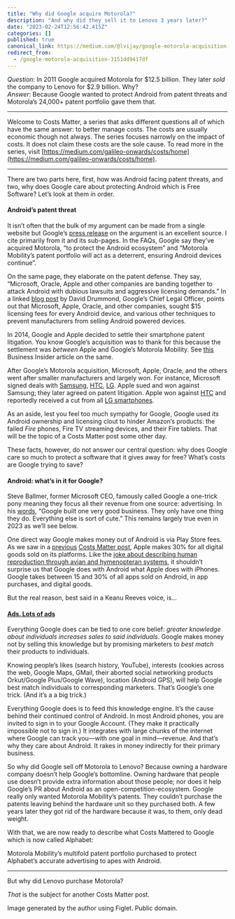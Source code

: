 ```yaml
---
title: "Why did Google acquire Motorola?"
description: "And why did they sell it to Lenovo 3 years later?"
date: "2023-02-24T12:56:42.415Z"
categories: []
published: true
canonical_link: https://medium.com/@lvijay/google-motorola-acquisition-3151dd9417df
redirect_from:
  - /google-motorola-acquisition-3151dd9417df
---
```


_Question_: In 2011 Google acquired Motorola for $12.5 billion. They later _sold_ the company to Lenovo for $2.9 billion. Why?  
_Answer_: Because Google wanted to protect Android from patent threats and Motorola’s 24,000+ patent portfolio gave them that.

---

Welcome to Costs Matter, a series that asks different questions all of which have the same answer: to better manage costs. The costs are usually economic though not always. The series focuses narrowly on the impact of costs. It does not claim these costs are the sole cause. To read more in the series, visit [https://medium.com/galileo-onwards/costs/home](https://medium.com/galileo-onwards/costs/home).

---

There are two parts here, first, how was Android facing patent threats, and two, why does Google care about protecting Android which is Free Software? Let’s look at them in order.

#### Android’s patent threat

It isn’t often that the bulk of my argument can be made from a single website but Google’s [press release](https://www.google.com/press/motorola/) on the argument is an excellent source. I cite primarily from it and its sub-pages. In the FAQs, Google say they’ve acquired Motorola, “to protect the Android ecosystem” and “Motorola Mobility’s patent portfolio will act as a deterrent, ensuring Android devices continue”.

On the same page, they elaborate on the patent defense. They say, “Microsoft, Oracle, Apple and other companies are banding together to attack Android with dubious lawsuits and aggressive licensing demands.” In a linked [blog post](https://googleblog.blogspot.com/2011/08/when-patents-attack-android.html) by David Drummond, Google’s Chief Legal Officer, points out that Microsoft, Apple, Oracle, and other companies, sought $15 licensing fees for every Android device, and various other techniques to prevent manufacturers from selling Android powered devices.

In 2014, Google and Apple decided to settle their smartphone patent litigation. You know Google’s acquisition was to thank for this because the settlement was _between_ Apple and Google’s Motorola Mobility. See [this](https://www.reuters.com/article/us-apple-google-settlement-idUSBREA4F0S020140517) Business Insider article on the same.

After Google’s Motorola acquisition, Microsoft, Apple, Oracle, and the others went after smaller manufacturers and largely won. For instance, Microsoft signed deals with [Samsung](https://www.theverge.com/2014/10/4/6906789/microsoft-samsung-android-1-billion-royalties), [HTC](https://news.microsoft.com/2010/04/27/microsoft-announces-patent-agreement-with-htc/), [LG](https://news.microsoft.com/2012/01/12/microsoft-and-lg-sign-patent-agreement-covering-android-and-chrome-os-based-devices/). Apple sued and won against Samsung; they later agreed on patent litigation. Apple won against [HTC](https://techcrunch.com/2012/11/11/with-htc-patent-deal-apple-is-going-for-androids-jugular/) and reportedly received a cut from all [LG smartphones](https://www.patentlyapple.com/2022/08/apple-has-reportedly-paid-lg-electronics-a-one-time-800-million-payment-related-to-patent-licensing.html).

As an aside, lest you feel too much sympathy for Google, Google used _its_ Android ownership and licensing clout to hinder Amazon’s products: the failed _Fire_ phones, Fire TV streaming devices, and their Fire tablets. That will be the topic of a Costs Matter post some other day.

These facts, however, do not answer our central question: why does Google care so much to protect a software that it gives away for free? What’s costs are Google trying to save?

#### Android: what’s in it for Google?

Steve Ballmer, former Microsoft CEO, famously called Google a one-trick pony meaning they focus all their revenue from one source: advertising. In his [words](https://economictimes.indiatimes.com/world-update/microsoft-ceo-terms-googles-growth-insane/articleshow/1775375.cms), “Google built one very good business. They only have one thing they do. Everything else is sort of cute.” This remains largely true even in 2023 as we’ll see below.

One direct way Google makes money out of Android is via Play Store fees.  
As we saw in a [previous](https://medium.com/galileo-onwards/apple-ads-f5b4435b0cfa) [Costs Matter post](https://medium.com/galileo-onwards/costs/home), Apple makes 30% for all digital goods sold on its platforms. Like the [joke about describing human reproduction through avian and hymenopteran systems](https://medium.com/galileo-onwards/dna-programming-f9ce6193431d), it shouldn’t surprise us that Google does with Android what Apple does with iPhones. Google takes between 15 and 30% of all apps sold on Android, in app purchases, and digital goods.

But the real reason, best said in a Keanu Reeves voice, is…

#### [Ads. Lots of ads](https://www.youtube.com/watch?v=vBe0CnrqcwU)

Everything Google does can be tied to one core belief: _greater knowledge about individuals increases sales to said individuals_. Google makes money not by selling this knowledge but by promising marketers to _best match_ their products to individuals.

Knowing people’s likes (search history, YouTube), interests (cookies across the web, Google Maps, GMail, their aborted social networking products Orkut/Google Plus/Google Wave), location (Android GPS), will help Google best match individuals to corresponding marketers. That’s Google’s one trick. (And it’s a a big trick.)

Everything Google does is to feed this knowledge engine. It’s the cause behind their continued control of Android. In most Android phones, you are invited to sign in to your Google Account. (They make it practically impossible not to sign in.) It integrates with large chunks of the internet where Google can track you—with one goal in mind—revenue. And that’s why they care about Android. It rakes in money indirectly for their primary business.

So why did Google sell off Motorola to Lenovo? Because owning a hardware company doesn’t help Google’s bottomline. Owning hardware that people use doesn’t provide extra information about those people; nor does it help Google’s PR about Android as an open-competition-ecosystem. Google really only wanted Motorola Mobility’s patents. They couldn’t purchase the patents leaving behind the hardware unit so they purchased both. A few years later they got rid of the hardware because it was, to them, only dead weight.

With that, we are now ready to describe what Costs Mattered to Google which is now called Alphabet:

Motorola Mobility’s multifold patent portfolio purchased to protect Alphabet’s accurate advertising to apes with Android.

---

But why did Lenovo purchase Motorola?

_That_ is the subject for another Costs Matter post.

Image generated by the author using Figlet. Public domain.
